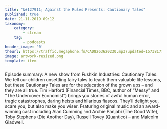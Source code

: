 ```yaml
---
title: "&#127911; Against the Rules Presents: Cautionary Tales"
published: true
date: 21-11-2019 09:12
taxonomy:
    category:
        - stream
    tag:
        - podcasts
header_image: '0'
theurl: https://traffic.megaphone.fm/CAD8263620230.mp3?updated=1573817723
image: artwork-resized.png
template: item
--- 
```

Episode summary: A new show from Pushkin Industries: Cautionary Tales. We tell our children unsettling fairy tales to teach them valuable life lessons, but these Cautionary Tales are for the education of the grown ups – and they are all true. Tim Harford (Financial Times, BBC, author of “Messy” and “The Undercover Economist”) brings you stories of awful human error, tragic catastrophes, daring heists and hilarious fiascos. They’ll delight you, scare you, but also make you wiser. Featuring original music and an award-winning cast including Alan Cumming and Archie Panjabi (The Good Wife), Toby Stephens (Die Another Day), Russell Tovey (Quantico) – and Malcolm Gladwell.
